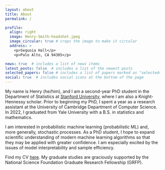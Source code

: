 ```yaml
---
layout: about
title: About
permalink: /

profile:
  align: right
  image: Henry-Smith-headshot.jpeg
  image_circular: true # crops the image to make it circular
  address: >
    <p>Sequoia Hall</p>
    <p>Palo Alto, CA 94305</p>

news: true  # includes a list of news items
latest_posts: false  # includes a list of the newest posts
selected_papers: false # includes a list of papers marked as "selected={true}"
social: true  # includes social icons at the bottom of the page
---
```


My name is Henry (he/him), and I am a second-year PhD student in the Department of Statistics at [Stanford University](https://statistics.stanford.edu/), where I am also a Knight-Hennessy scholar. Prior to beginning my PhD, I spent a year as a research assistant at the University of Cambridge Department of Computer Science. In 2022, I graduated from Yale University with a B.S. in statistics and mathematics. 

I am interested in probabilistic machine learning (probabilistic ML) and, more generally, stochastic processes. As a PhD student, I hope to expand scientific understanding of modern machine learning algorithms so that they may be applied with greater confidence. I am especially excited by the issues of model interpretability and sample efficiency. 

Find my CV [here](/assets/pdf/Henry-Smith-CV.pdf). My graduate studies are graciously supported by the National Science Foundation Graduate Research Fellowship (GRFP). 